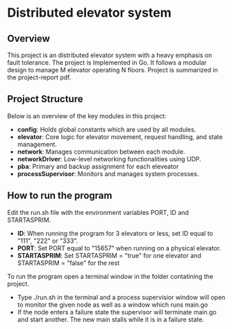 # Distributed elevator system

## Overview
This project is an distributed elevator system with a heavy emphasis on fault tolerance. The project is Implemented in Go. It follows a modular design to manage M elevator operating N floors. Project is summarized in the project-report pdf.

## Project Structure
Below is an overview of the key modules in this project:

- **config**: Holds global constants which are used by all modules.
- **elevator**: Core logic for elevator movement, request handling, and state management.
- **network**: Manages communication between each module.
- **networkDriver**: Low-level networking functionalities using UDP.
- **pba**: Primary and backup assignment for each eleveator 
- **processSupervisor**: Monitors and manages system processes.

## How to run the program
Edit the run.sh file with the environment variables PORT, ID and STARTASPRIM. 
- **ID**:  When running the program for 3 elevators or less, set ID equal to "111", "222" or "333". 
- **PORT**:  Set PORT equal to "15657" when running on a physical elevator.
- **STARTASPRIM**:  Set STARTASPRIM = "true" for one elevator and STARTASPRIM = "false" for the rest

To run the program open a terminal window in the folder contatining the project. 
- Type ./run.sh in the terminal and a process supervisior window will open to monitor the given node as well as a window which runs main.go 
- If the node enters a failure state the supervisor will terminate main.go and start another. The new main stalls while it is in a failure state. 
